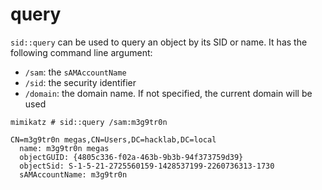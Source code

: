 # query

`sid::query` can be used to query an object by its SID or name. It has the following command line argument:

* `/sam`: the `sAMAccountName`
* `/sid`: the security identifier
* `/domain`: the domain name. If not specified, the current domain will be used

```
mimikatz # sid::query /sam:m3g9tr0n

CN=m3g9tr0n megas,CN=Users,DC=hacklab,DC=local
  name: m3g9tr0n megas
  objectGUID: {4805c336-f02a-463b-9b3b-94f373759d39}
  objectSid: S-1-5-21-2725560159-1428537199-2260736313-1730
  sAMAccountName: m3g9tr0n
```
